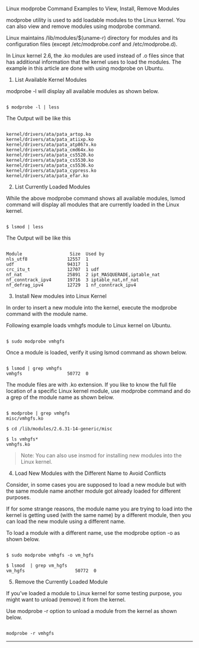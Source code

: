 Linux modprobe Command Examples to View, Install, Remove Modules

modprobe utility is used to add loadable modules to the Linux kernel. You can also view and remove modules using modprobe command.

Linux maintains /lib/modules/$(uname-r) directory for modules and its configuration files (except /etc/modprobe.conf and /etc/modprobe.d).

In Linux kernel 2.6, the .ko modules are used instead of .o files since that has additional information that the kernel uses to load the modules. The example in this article are done with using modprobe on Ubuntu.

1. List Available Kernel Modules

modprobe -l will display all available modules as shown below.


```

$ modprobe -l | less

```

The Output will be like this

```

kernel/drivers/ata/pata_artop.ko
kernel/drivers/ata/pata_atiixp.ko
kernel/drivers/ata/pata_atp867x.ko
kernel/drivers/ata/pata_cmd64x.ko
kernel/drivers/ata/pata_cs5520.ko
kernel/drivers/ata/pata_cs5530.ko
kernel/drivers/ata/pata_cs5536.ko
kernel/drivers/ata/pata_cypress.ko
kernel/drivers/ata/pata_efar.ko

```

2. List Currently Loaded Modules

While the above modprobe command shows all available modules, lsmod command will display all modules that are currently loaded in the Linux kernel.


```

$ lsmod | less

```

The Output will be like this

```

Module                  Size  Used by
nls_utf8               12557  1 
udf                    94317  1 
crc_itu_t              12707  1 udf
nf_nat                 25891  2 ipt_MASQUERADE,iptable_nat
nf_conntrack_ipv4      19716  3 iptable_nat,nf_nat
nf_defrag_ipv4         12729  1 nf_conntrack_ipv4

```

3. Install New modules into Linux Kernel

In order to insert a new module into the kernel, execute the modprobe command with the module name.

Following example loads vmhgfs module to Linux kernel on Ubuntu.

```

$ sudo modprobe vmhgfs

```

Once a module is loaded, verify it using lsmod command as shown below.

```

$ lsmod | grep vmhgfs
vmhgfs                 50772  0

```

The module files are with .ko extension. If you like to know the full file location of a specific Linux kernel module, use modprobe command and do a grep of the module name as shown below.


```

$ modprobe | grep vmhgfs
misc/vmhgfs.ko

$ cd /lib/modules/2.6.31-14-generic/misc

$ ls vmhgfs*
vmhgfs.ko

```

> Note: You can also use insmod for installing new modules into the Linux kernel.



4. Load New Modules with the Different Name to Avoid Conflicts

Consider, in some cases you are supposed to load a new module but with the same module name another module got already loaded for different purposes.

If for some strange reasons, the module name you are trying to load into the kernel is getting used (with the same name) by a different module, then you can load the new module using a different name.

To load a module with a different name, use the modprobe option -o as shown below.

```

$ sudo modprobe vmhgfs -o vm_hgfs

$ lsmod  | grep vm_hgfs
vm_hgfs                   50772  0

```

5. Remove the Currently Loaded Module

If you’ve loaded a module to Linux kernel for some testing purpose, you might want to unload (remove) it from the kernel.

Use modprobe -r option to unload a module from the kernel as shown below.

```

modprobe -r vmhgfs

```


***
